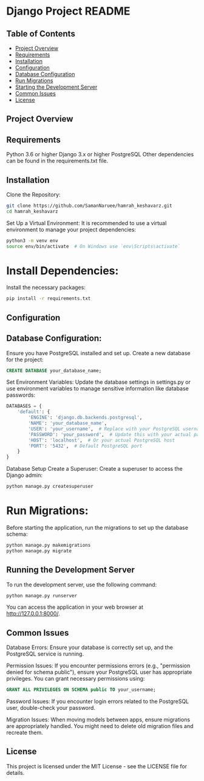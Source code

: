 # Django Project README

## Table of Contents

* [Project Overview](#project-overview)
* [Requirements](#requirements)
* [Installation](#installation)
* [Configuration](#configuration)
* [Database Configuration](#database-setup)
* [Run Migrations](#running-migrations)
* [Starting the Development Server](#starting-the-development-server)
* [Common Issues](#common-issues)
* [License](#license)

## Project Overview

## Requirements

Python 3.6 or higher
Django 3.x or higher
PostgreSQL
Other dependencies can be found in the requirements.txt file.

## Installation
Clone the Repository:

```bash
git clone https://github.com/SamanNaruee/hamrah_keshavarz.git  
cd hamrah_keshavarz
```
Set Up a Virtual Environment:
It is recommended to use a virtual environment to manage your project dependencies:

```bash
python3 -m venv env  
source env/bin/activate  # On Windows use `env\Scripts\activate`  
```
# Install Dependencies:
Install the necessary packages:

```bash
pip install -r requirements.txt  
```
## Configuration
## Database Configuration:
Ensure you have PostgreSQL installed and set up. Create a new database for the project:

```sql
CREATE DATABASE your_database_name;  
```
Set Environment Variables:
Update the database settings in settings.py or use environment variables to manage sensitive information like database passwords:

```python
DATABASES = {  
    'default': {  
        'ENGINE': 'django.db.backends.postgresql',  
        'NAME': 'your_database_name',  
        'USER': 'your_username',  # Replace with your PostgreSQL username  
        'PASSWORD': 'your_password',  # Update this with your actual password  
        'HOST': 'localhost',  # Or your actual PostgreSQL host  
        'PORT': '5432',  # Default PostgreSQL port  
    }  
}
```  
Database Setup
Create a Superuser:
Create a superuser to access the Django admin:

```bash
python manage.py createsuperuser  
```
# Run Migrations:
Before starting the application, run the migrations to set up the database schema:

```bash
python manage.py makemigrations  
python manage.py migrate  
```
## Running the Development Server
To run the development server, use the following command:

```bash
python manage.py runserver  
```
You can access the application in your web browser at http://127.0.0.1:8000/.

## Common Issues
Database Errors: Ensure your database is correctly set up, and the PostgreSQL service is running.

Permission Issues: If you encounter permissions errors (e.g., "permission denied for schema public"), ensure your PostgreSQL user has appropriate privileges. You can grant necessary permissions using:

```sql
GRANT ALL PRIVILEGES ON SCHEMA public TO your_username;  
```
Password Issues: If you encounter login errors related to the PostgreSQL user, double-check your password.

Migration Issues: When moving models between apps, ensure migrations are appropriately handled. You might need to delete old migration files and recreate them.

## License
This project is licensed under the MIT License - see the LICENSE file for details.



